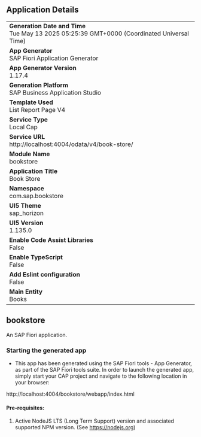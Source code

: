 ## Application Details
|               |
| ------------- |
|**Generation Date and Time**<br>Tue May 13 2025 05:25:39 GMT+0000 (Coordinated Universal Time)|
|**App Generator**<br>SAP Fiori Application Generator|
|**App Generator Version**<br>1.17.4|
|**Generation Platform**<br>SAP Business Application Studio|
|**Template Used**<br>List Report Page V4|
|**Service Type**<br>Local Cap|
|**Service URL**<br>http://localhost:4004/odata/v4/book-store/|
|**Module Name**<br>bookstore|
|**Application Title**<br>Book Store|
|**Namespace**<br>com.sap.bookstore|
|**UI5 Theme**<br>sap_horizon|
|**UI5 Version**<br>1.135.0|
|**Enable Code Assist Libraries**<br>False|
|**Enable TypeScript**<br>False|
|**Add Eslint configuration**<br>False|
|**Main Entity**<br>Books|

## bookstore

An SAP Fiori application.

### Starting the generated app

-   This app has been generated using the SAP Fiori tools - App Generator, as part of the SAP Fiori tools suite.  In order to launch the generated app, simply start your CAP project and navigate to the following location in your browser:

http://localhost:4004/bookstore/webapp/index.html

#### Pre-requisites:

1. Active NodeJS LTS (Long Term Support) version and associated supported NPM version.  (See https://nodejs.org)


